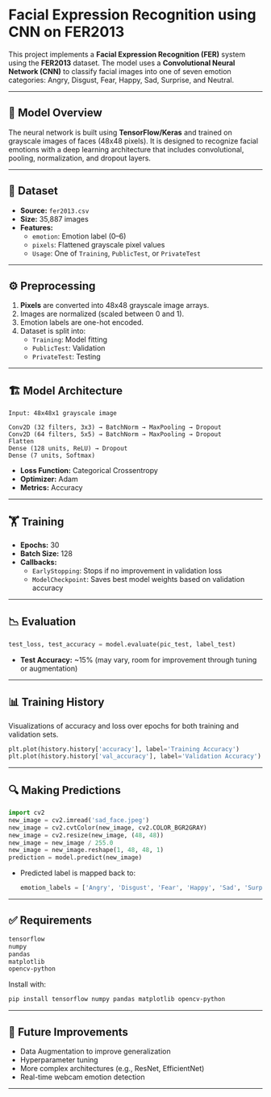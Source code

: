 # Facial Expression Recognition using CNN on FER2013

This project implements a **Facial Expression Recognition (FER)** system using the **FER2013** dataset. The model uses a **Convolutional Neural Network (CNN)** to classify facial images into one of seven emotion categories: Angry, Disgust, Fear, Happy, Sad, Surprise, and Neutral.

---

## 🧠 Model Overview

The neural network is built using **TensorFlow/Keras** and trained on grayscale images of faces (48x48 pixels). It is designed to recognize facial emotions with a deep learning architecture that includes convolutional, pooling, normalization, and dropout layers.

---

## 📁 Dataset

- **Source:** `fer2013.csv`
- **Size:** 35,887 images
- **Features:**
  - `emotion`: Emotion label (0–6)
  - `pixels`: Flattened grayscale pixel values
  - `Usage`: One of `Training`, `PublicTest`, or `PrivateTest`

---

## ⚙️ Preprocessing

1. **Pixels** are converted into 48x48 grayscale image arrays.
2. Images are normalized (scaled between 0 and 1).
3. Emotion labels are one-hot encoded.
4. Dataset is split into:
   - `Training`: Model fitting
   - `PublicTest`: Validation
   - `PrivateTest`: Testing

---

## 🏗️ Model Architecture

```text
Input: 48x48x1 grayscale image

Conv2D (32 filters, 3x3) → BatchNorm → MaxPooling → Dropout
Conv2D (64 filters, 5x5) → BatchNorm → MaxPooling → Dropout
Flatten
Dense (128 units, ReLU) → Dropout
Dense (7 units, Softmax)
```

- **Loss Function:** Categorical Crossentropy
- **Optimizer:** Adam
- **Metrics:** Accuracy

---

## 🏋️ Training

- **Epochs:** 30
- **Batch Size:** 128
- **Callbacks:**
  - `EarlyStopping`: Stops if no improvement in validation loss
  - `ModelCheckpoint`: Saves best model weights based on validation accuracy

---

## 📉 Evaluation

```python
test_loss, test_accuracy = model.evaluate(pic_test, label_test)
```

- **Test Accuracy:** ~15% (may vary, room for improvement through tuning or augmentation)

---

## 📊 Training History

Visualizations of accuracy and loss over epochs for both training and validation sets.

```python
plt.plot(history.history['accuracy'], label='Training Accuracy')
plt.plot(history.history['val_accuracy'], label='Validation Accuracy')
```

---

## 🔍 Making Predictions

```python
import cv2
new_image = cv2.imread('sad_face.jpeg')
new_image = cv2.cvtColor(new_image, cv2.COLOR_BGR2GRAY)
new_image = cv2.resize(new_image, (48, 48))
new_image = new_image / 255.0
new_image = new_image.reshape(1, 48, 48, 1)
prediction = model.predict(new_image)
```

- Predicted label is mapped back to:
  ```python
  emotion_labels = ['Angry', 'Disgust', 'Fear', 'Happy', 'Sad', 'Surprise', 'Neutral']
  ```

---

## ✅ Requirements

```bash
tensorflow
numpy
pandas
matplotlib
opencv-python
```

Install with:

```bash
pip install tensorflow numpy pandas matplotlib opencv-python
```

---

## 🚀 Future Improvements

- Data Augmentation to improve generalization
- Hyperparameter tuning
- More complex architectures (e.g., ResNet, EfficientNet)
- Real-time webcam emotion detection

---
